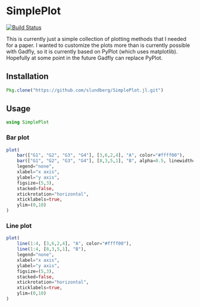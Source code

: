 # SimplePlot

[![Build Status](https://travis-ci.org/slundberg/SimplePlot.jl.svg?branch=master)](https://travis-ci.org/slundberg/SimplePlot.jl)

This is currently just a simple collection of plotting methods that I needed for a paper. I wanted to customize the plots more than is currently possible with Gadfly, so it is currently based on PyPlot (which uses matplotlib). Hopefully at some point in the future Gadfly can replace PyPlot.

## Installation

```julia
Pkg.clone("https://github.com/slundberg/SimplePlot.jl.git")
```

## Usage

```julia
using SimplePlot
```

### Bar plot

```julia
plot(
    bar(["G1", "G2", "G3", "G4"], [3,6,2,4], "A", color="#ffff00"),
    bar(["G1", "G2", "G3", "G4"], [8,3,5,1], "B", alpha=0.5, linewidth=2),
    legend="none",
    xlabel="x axis",
    ylabel="y axis",
    figsize=(5,3),
    stacked=false,
    xtickrotation="horizontal",
    xticklabels=true,
    ylim=(0,10)
)
```

### Line plot

```julia
plot(
    line(1:4, [3,6,2,4], "A", color="#ffff00"),
    line(1:4, [8,3,5,1], "B"),
    legend="none",
    xlabel="x axis",
    ylabel="y axis",
    figsize=(5,3),
    stacked=false,
    xtickrotation="horizontal",
    xticklabels=true,
    ylim=(0,10)
)
```